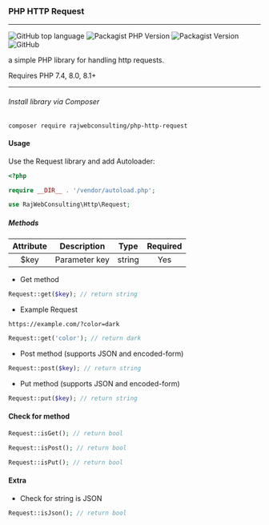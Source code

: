 ### PHP HTTP Request
---

![GitHub top language](https://img.shields.io/github/languages/top/rajwebconsulting/php-http-request?style=for-the-badge) ![Packagist PHP Version](https://img.shields.io/packagist/dependency-v/rajwebconsulting/php-http-request/php?style=for-the-badge) ![Packagist Version](https://img.shields.io/packagist/v/rajwebconsulting/php-http-request?style=for-the-badge) ![GitHub](https://img.shields.io/github/license/rajwebconsulting/php-http-request?style=for-the-badge)

a simple PHP library for handling http requests.

Requires PHP 7.4, 8.0, 8.1+

---

###### Install library via Composer
```
composer require rajwebconsulting/php-http-request
```

#### Usage
Use the Request library and add Autoloader:

```php
<?php

require __DIR__ . '/vendor/autoload.php';

use RajWebConsulting\Http\Request;
```

##### Methods

| Attribute | Description   | Type      | Required  | 
|   :---:   |     :---:     |   :---:   |   :---:   |
|   $key    | Parameter key | string    | Yes       |

- Get method

```php
Request::get($key); // return string
```
- Example Request

```
https://example.com/?color=dark
```
```php
Request::get('color'); // return dark
```

- Post method (supports JSON and encoded-form)

```php
Request::post($key); // return string
```

- Put method (supports JSON and encoded-form)

```php
Request::put($key); // return string
```

#### Check for method

```php
Request::isGet(); // return bool
```

```php
Request::isPost(); // return bool
```

```php
Request::isPut(); // return bool
```

#### Extra
- Check for string is JSON
```php
Request::isJson(); // return bool
```